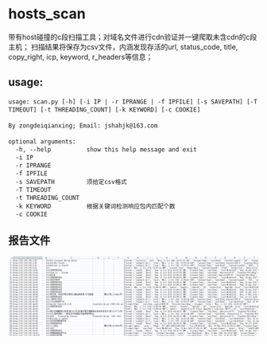 # hosts_scan
带有host碰撞的c段扫描工具；对域名文件进行cdn验证并一键爬取未含cdn的c段主机；
扫描结果将保存为csv文件，内涵发现存活的url, status_code, title, copy_right, icp, keyword, r_headers等信息；

## usage:
```
usage: scan.py [-h] [-i IP | -r IPRANGE | -f IPFILE] [-s SAVEPATH] [-T TIMEOUT] [-t THREADING_COUNT] [-k KEYWORD] [-c COOKIE]

By zongdeiqianxing; Email: jshahjk@163.com

optional arguments:
  -h, --help          show this help message and exit
  -i IP
  -r IPRANGE
  -f IPFILE
  -s SAVEPATH         须给定csv格式
  -T TIMEOUT
  -t THREADING_COUNT
  -k KEYWORD          根据关键词检测响应包内匹配个数
  -c COOKIE
```

## 报告文件
![image](example.png)
